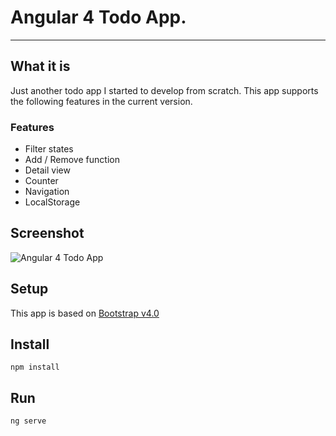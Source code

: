 # Angular 4 Todo App.

---

## What it is
Just another todo app I started to develop from scratch. This app supports the following features in the current version.


### Features
* Filter states
* Add / Remove function
* Detail view
* Counter
* Navigation
* LocalStorage


## Screenshot
![Angular 4 Todo App](https://raw.githubusercontent.com/BenjaminRoth18/todo-app/master/screenshot.png)


## Setup
This app is based on [Bootstrap v4.0](http://getbootstrap.com/)


## Install

```npm install```


## Run

```ng serve```

